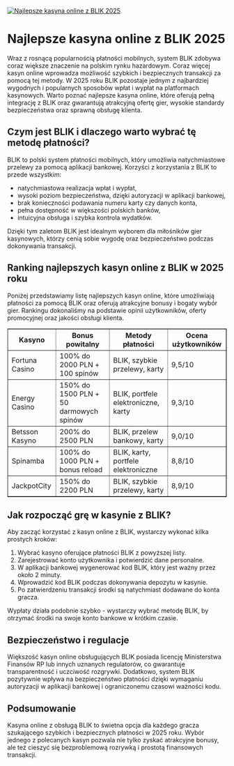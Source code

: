 [![Najlepsze kasyna online z BLIK 2025](https://123-caf.pages.dev/gitsignup.png)](https://vrmoo.ru/Bt82HjjY)

<h1>Najlepsze kasyna online z BLIK 2025</h1> <p>Wraz z rosnącą popularnością płatności mobilnych, system BLIK zdobywa coraz większe znaczenie na polskim rynku hazardowym. Coraz więcej kasyn online wprowadza możliwość szybkich i bezpiecznych transakcji za pomocą tej metody. W 2025 roku BLIK pozostaje jednym z najbardziej wygodnych i popularnych sposobów wpłat i wypłat na platformach kasynowych. Warto poznać najlepsze kasyna online, które oferują pełną integrację z BLIK oraz gwarantują atrakcyjną ofertę gier, wysokie standardy bezpieczeństwa oraz sprawną obsługę klienta.</p>  <h2>Czym jest BLIK i dlaczego warto wybrać tę metodę płatności?</h2> <p>BLIK to polski system płatności mobilnych, który umożliwia natychmiastowe przelewy za pomocą aplikacji bankowej. Korzyści z korzystania z BLIK to przede wszystkim:</p> <ul>   <li>natychmiastowa realizacja wpłat i wypłat,</li>   <li>wysoki poziom bezpieczeństwa, dzięki autoryzacji w aplikacji bankowej,</li>   <li>brak konieczności podawania numeru karty czy danych konta,</li>   <li>pełna dostępność w większości polskich banków,</li>   <li>intuicyjna obsługa i szybka kontrola wydatków.</li> </ul>  <p>Dzięki tym zaletom BLIK jest idealnym wyborem dla miłośników gier kasynowych, którzy cenią sobie wygodę oraz bezpieczeństwo podczas dokonywania transakcji.</p>  <h2>Ranking najlepszych kasyn online z BLIK w 2025 roku</h2> <p>Poniżej przedstawiamy listę najlepszych kasyn online, które umożliwiają płatności za pomocą BLIK oraz oferują atrakcyjne bonusy i bogaty wybór gier. Rankingu dokonaliśmy na podstawie opinii użytkowników, oferty promocyjnej oraz jakości obsługi klienta.</p>  <table border="1" cellpadding="8" cellspacing="0" style="border-collapse: collapse; width: 100%;">   <thead>     <tr>       <th>Kasyno</th>       <th>Bonus powitalny</th>       <th>Metody płatności</th>       <th>Ocena użytkowników</th>     </tr>   </thead>   <tbody>     <tr>       <td>Fortuna Casino</td>       <td>100% do 2000 PLN + 100 spinów</td>       <td>BLIK, szybkie przelewy, karty</td>       <td>9,5/10</td>     </tr>     <tr>       <td>Energy Casino</td>       <td>150% do 1500 PLN + 50 darmowych spinów</td>       <td>BLIK, portfele elektroniczne, karty</td>       <td>9,3/10</td>     </tr>     <tr>       <td>Betsson Kasyno</td>       <td>200% do 2500 PLN</td>       <td>BLIK, przelew bankowy, karty</td>       <td>9,0/10</td>     </tr>     <tr>       <td>Spinamba</td>       <td>100% do 1000 PLN + bonus reload</td>       <td>BLIK, karty, portfele elektroniczne</td>       <td>8,8/10</td>     </tr>     <tr>       <td>JackpotCity</td>       <td>150% do 2200 PLN</td>       <td>BLIK, szybkie przelewy, karty</td>       <td>8,9/10</td>     </tr>   </tbody> </table>  <h2>Jak rozpocząć grę w kasynie z BLIK?</h2> <p>Aby zacząć korzystać z kasyn online z BLIK, wystarczy wykonać kilka prostych kroków:</p> <ol>   <li>Wybrać kasyno oferujące płatności BLIK z powyższej listy.</li>   <li>Zarejestrować konto użytkownika i potwierdzić dane personalne.</li>   <li>W aplikacji bankowej wygenerować kod BLIK, który jest ważny przez około 2 minuty.</li>   <li>Wprowadzić kod BLIK podczas dokonywania depozytu w kasynie.</li>   <li>Po zatwierdzeniu transakcji środki są natychmiast dodawane do konta gracza.</li> </ol> <p>Wypłaty działa podobnie szybko - wystarczy wybrać metodę BLIK, by otrzymać środki na swoje konto bankowe w krótkim czasie.</p>  <h2>Bezpieczeństwo i regulacje</h2> <p>Większość kasyn online obsługujących BLIK posiada licencję Ministerstwa Finansów RP lub innych uznanych regulatorów, co gwarantuje transparentność i uczciwość rozgrywki. Dodatkowo, system BLIK pozytywnie wpływa na bezpieczeństwo płatności dzięki wymaganiu autoryzacji w aplikacji bankowej i ograniczonemu czasowi ważności kodu.</p>  <h2>Podsumowanie</h2> <p>Kasyna online z obsługą BLIK to świetna opcja dla każdego gracza szukającego szybkich i bezpiecznych płatności w 2025 roku. Wybór jednego z polecanych kasyn pozwala nie tylko zyskać atrakcyjne bonusy, ale też cieszyć się bezproblemową rozrywką i prostotą finansowych transakcji.</p>